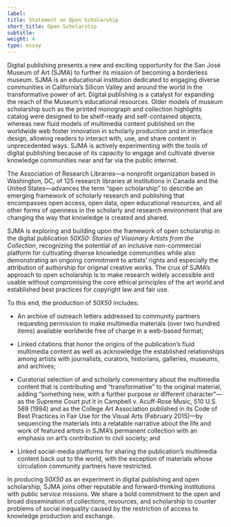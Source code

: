 ```yaml
---
label:
title: Statement on Open Scholarship
short_title: Open Scholarship
subtitle:
weight: 4
type: essay
---
```


Digital publishing presents a new and exciting opportunity for the San José Museum of Art (SJMA) to further its mission of becoming a borderless museum. SJMA is an educational institution dedicated to engaging diverse communities in California’s Silicon Valley and around the world in the transformative power of art. Digital publishing is a catalyst for expanding the reach of the Museum’s educational resources. Older models of museum scholarship such as the printed monograph and collection highlights catalog were designed to be shelf-ready and self-contained objects, whereas new fluid models of multimedia content published on the worldwide web foster innovation in scholarly production and in interface design, allowing readers to interact with, use, and share content in unprecedented ways. SJMA is actively experimenting with the tools of digital publishing because of its capacity to engage and cultivate diverse knowledge communities near and far via the public internet.

The Association of Research Libraries&mdash;a nonprofit organization based in Washington, DC, of 125 research libraries at institutions in Canada and the United States&mdash;advances the term “open scholarship” to describe an emerging framework of scholarly research and publishing that encompasses open access, open data, open educational resources, and all other forms of openness in the scholarly and research environment that are changing the way that knowledge is created and shared.

SJMA is exploring and building upon the framework of open scholarship in the digital publication *50X50: Stories of Visionary Artists from the Collection*, recognizing the potential of an inclusive non-commercial platform for cultivating diverse knowledge communities while also demonstrating an ongoing commitment to artists’ rights and especially the attribution of authorship for original creative works. The crux of SJMA’s approach to open scholarship is to make research widely accessible and usable without compromising the core ethical principles of the art world and established best practices for copyright law and fair use.

To this end, the production of *50X50* includes:

- An archive of outreach letters addressed to community partners requesting permission to make multimedia materials (over two hundred items) available worldwide free of charge in a web-based format;

- Linked citations that honor the origins of the publication’s fluid multimedia content as well as acknowledge the established relationships among artists with journalists, curators, historians, galleries, museums, and archives;

- Curatorial selection of and scholarly commentary about the multimedia content that is contributing and “transformative” to the original material, adding “something new, with a further purpose or different character”—as the Supreme Court put it in Campbell v. Acuff-Rose Music, 510 U.S. 569 (1994) and as the College Art Association published in its Code of Best Practices in Fair Use for the Visual Arts (February 2015)—by sequencing the materials into a relatable narrative about the life and work of featured artists in SJMA’s permanent collection with an emphasis on art’s contribution to civil society; and

- Linked social-media platforms for sharing the publication’s multimedia content back out to the world, with the exception of materials whose circulation community partners have restricted.

In producing *50X50* as an experiment in digital publishing and open scholarship, SJMA joins other reputable and forward-thinking institutions with public service missions. We share a bold commitment to the open and broad dissemination of collections, resources, and scholarship to counter problems of social inequality caused by the restriction of access to knowledge production and exchange.